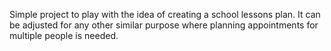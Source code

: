 Simple project to play with the idea of creating a school lessons plan. It can be adjusted for any other similar purpose where planning appointments for multiple people is needed. 
